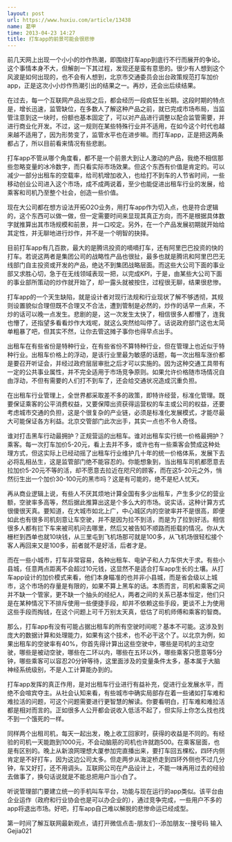 ```yaml
---
layout: post
url: https://www.huxiu.com/article/13438
name: 葛甲
time: 2013-04-23 14:27
title: 打车app的前景可能会很悲惨
---
```

前几天网上出现一个小小的炒作热潮，即围绕打车app到底行不行而展开的争论。这个事情本身不大，但解剖一下其过程，发现还是蛮有意思的。很少有人想到这个风波是如何出现的，也不会有人想到，北京市交通委员会出台政策规范打车加价app，正是这次小小炒作热潮引出的结果之一。再炒，还会出后续结果。

在过去，每一个互联网产品出现之后，都会经历一段疯狂生长期。这段时期的特点是，增长迅速，监管缺位，在多数人了解这种产品之前，就已完成市场布局，当监管注意到这一块时，份额也基本固定了，可以对产品进行调整以配合监管需要，并进行商业化开发。不过，这一规则在某些特殊行业并不适用，在如今这个时代也越来越不适用了，因为形势变了，监管水平也在进步嘛。而打车app，正是把这两条都占了，所以目前看来情况有些悲剧。

打车app不管从哪个角度看，都不是一个前景大到让人激动的产品，我绝不相信那些忽略变量的冰冷数字，而只看实际市场效果。但这个东西有价值是肯定的。可以减少一部分出租车的空载率，给司机增加收入，也给打不到车的人节省时间，一些移动创业公司进入这个市场，成不成两说着，至少也能促进出租车行业的发展，给乘客和司机乃至整个社会，创造一些价值。

现在大公司都在想方设法开拓O2O业务，用打车app作为切入点，也是符合逻辑的，这个东西可以做一做，但一定需要时间来显现其真正方向，而不是根据具体数字就推算出其市场规模和前景，并一口咬定。另外，在一个产品发展初期就开始给其定性，并无聊地进行炒作，并不是一个明智的抉择。

目前打车app有几百款，最大的是腾讯投资的嘀嘀打车，还有阿里巴巴投资的快的打车。若说这两者是集团公司的战略性产品也很扯，最多也就是腾讯和阿里巴巴无线部门自主投资或开发的产品，绝达不到集团战略层面。而这些大公司下面的事业部又求胜心切，急于在无线领域表现一把，以完成KPI，于是，由某些大公司下面的事业部所策动的炒作就开始了，却一露头就被按住，过程很无聊，结果很悲惨。

打车app的一个天生缺陷，就是设计者对现行法规和行业现状了解不够透彻，其规则设置貌似合理但既不合理又不合法，遭到管制是必然的，炒作的话早一点来，不炒的话可以晚一点发生。悲剧的是，这一次发生太快了，相信很多人都懵了，连我也懵了，还指望多看看炒作大戏呢，就这么突然给叫停了。话说政府部门这也太简单粗暴了吧，但其实不然，让你去管这摊子事你也得早点出手。

出租车在有些省份是特种行业，在有些省份不算特种行业，但在管理上也近似于特种行业。出租车价格上的浮动，是该行业里最为敏感的话题，每一次出租车涨价都是要召开听证会，并经过政府层层审批之后才可以实施的。因为这种交通工具带有一定的公共事业属性，并不完全适用于市场竞争原则。如果允许价格随市场情况自由浮动，不但有需要的人们打不到车了，还会给交通状况造成沉重负担。

在出租车行业管理上，全世界都采取差不多的政策，即特许经营，标准化管理。既要保证乘客的公平消费权益，又要保障出资获得运营权的车主或公司的权益，还要考虑城市交通的负担，这是个很复杂的产业链，必须是标准化发展模式，才能尽最大可能保证各方利益。北京交管部门此次出手，其实一点也不令人奇怪。

谁对打击黑车行动最拥护？正规营运的出租车。谁对出租车实行统一价格最拥护？乘客。每一次打车加价5-20元，看上去并不多，或许也有一些乘客会赞成这种处理方式，但这实际上已经动摇了出租车行业维护几十年的统一价格体系，发展下去必将乱相丛生，这是监管部门绝不能容忍的。你能想象到，当出租车司机都愿意去拉加价5-20元不等的活，却不愿意去拉近在咫尺的顾客，而在这5-20元之外，悄然衍生出一个加价30-100元的黑市吗？这是有可能的，绝不是杞人忧天。

再从商业逻辑上说，有些人不厌其烦地计算全国有多少出租车，产生多少亿的营业额，空驶率多高等，然后据此推算出这是个多么大的市场。说实话，这种计算方式很傻很天真。要知道，在大城市如北上广，中心城区内的空驶率并不是很高，即便如此也有很多司机刻意让车空驶，并不是因为拉不到活，而是为了拉到好活。相信很多人都有拦下车来被司机问去哪里，然后又被告知不顺路而拒载的情况。你从大栅栏到西单也就10块钱，从三里屯到飞机场那可就是100多，从飞机场很轻松接个客人再回来又是100多，前者就不是好活，后者才是。

而在一些小城市，打车非常容易，各种出租车、电驴子和人力车供大于求。有些小县城，任意两点距离不会超过10元钱，这显然不是适合打车app生长的土壤。从打车app设计的加价模式来看，他们本身瞄准的也并非小县城，而是省会级以上城市，这个市场的存量是有限的，如果不算上黑车的话。本质而言，司机和乘客之间并不缺一个管家，更不缺一个抽头的经纪人，两者之间的关系已基本恒定，他们只是在某种情况下不排斥使用一些便捷手段，却并不依赖这些手段，更谈不上为使用这些手段而掏钱，在这个问题上可千万别太天真，低估了司机师傅和乘客的智商。

那么，打车app有没有可能占据出租车的所有空驶时间呢？基本不可能。这涉及到庞大的数据计算和处理能力，如果有这个技术，也不必干这个了。以北京为例，如果出租车的空驶率有40%，你首先得计算出这些空驶中，哪些是司机的主动空驶，哪些是被动空驶，哪些在二环以内，哪些在五环以外，哪些乘客只愿意等5分钟，哪些乘客可以容忍20分钟等待，这里面涉及的变量条件太多，基本属于大脑神经系统级别，不是人工计算能办到的。

打车app发挥的真正作用，是对出租车行业进行有益补充，促进行业发展水平，而绝不会喧宾夺主。从社会认知来看，有些城市中确实局部存在着一些诸如打车难和难拉活的问题，可这个问题需要进行更智慧的解读。你要看明白，打车难和难拉活都是相对而言的。正如很多人公开都会说收入低活不起了，但实际上你怎么找也找不到一个饿死的一样。

同样两个出租司机，每天一起出发，晚上收工回家时，获得的收益是不同的。有经验的司机一天能跑到1000元，不会动脑筋的司机也许就跑500。在乘客层面，也是有区别的。晚上从新浪网理想大厦参加完直播出来，要打车回五棵松，四环内侧肯定是不好打车，因为这边公司太多。但走两步从海淀桥走到四环外侧也不过几分钟，车又好打，还不用调头。互联网公司在产品设计上，不能一味再用过去的经验去做事了，换句话说就是不能总把用户当小白了。

听说管理部门要建立统一的手机叫车平台，功能与现在运行的app类似。该平台由企业运作（政府和行业协会也是可以办企业的），通过竞争完成，一些用户不多的app将退出市场。好吧，打车app自己难以解脱的悲惨命运已经成型。

第一时间了解互联网最新观点，请打开微信点击-朋友们--添加朋友--搜号码 输入Gejia021


